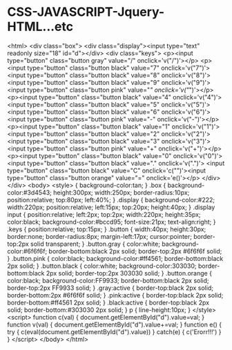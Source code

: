 # CSS-JAVASCRIPT-Jquery-HTML...etc
&lt;html> &lt;div class="box"> &lt;div class="display">&lt;input type="text" readonly size="18" id="d">&lt;/div> &lt;div class="keys">     &lt;p>&lt;input type="button" class="button gray"   value="/" onclick='v("/")'>&lt;/p>     &lt;p>&lt;input type="button" class="button black"       value="7" onclick='v("7")'>&lt;input type="button"       class="button black" value="8" onclick='v("8")'>     &lt;input type="button" class="button black" value="9"       onclick='v("9")'>&lt;input type="button"       class="button pink" value="*" onclick='v("*")'>&lt;/p>     &lt;p>&lt;input type="button" class="button black"       value="4" onclick='v("4")'>&lt;input type="button"       class="button black" value="5" onclick='v("5")'>     &lt;input type="button" class="button black" value="6"       onclick='v("6")'>&lt;input type="button"       class="button pink" value="-" onclick='v("-")'>&lt;/p>     &lt;p>&lt;input type="button" class="button black"       value="1" onclick='v("1")'>&lt;input type="button"       class="button black" value="2" onclick='v("2")'>     &lt;input type="button" class="button black" value="3"       onclick='v("3")'>&lt;input type="button"       class="button pink" value="+" onclick='v("+")'>&lt;/p>     &lt;p>&lt;input type="button" class="button black"       value="0" onclick='v("0")'>&lt;input type="button"       class="button black" value="." onclick='v(".")'>     &lt;input type="button" class="button black" value="C"       onclick='c("")'>&lt;input type="button"       class="button orange" value="=" onclick='e()'>&lt;/p> &lt;/div> &lt;/div>     &lt;body>         &lt;style> { background-color:tan; }  .box { background-color:#3d4543; height:300px; width:250px; border-radius:10px; position:relative; top:80px; left:40%; }  .display { background-color:#222; width:220px; position:relative; left:15px; top:20px; height:40px; } .display input { position:relative; left:2px; top:2px;     width:220px; height:35px; color:black; background-color:#bccd95; font-size:21px; text-align:right; }               .keys { position:relative; top:15px; } .button { width:40px; height:30px; border:none; border-radius:8px; margin-left:17px; cursor:pointer; border-top:2px solid transparent; } .button.gray { color:white; background-color:#6f6f6f; border-bottom:black 2px solid; border-top:2px #6f6f6f solid; } .button.pink {  color:black; background-color:#ff4561; border-bottom:black 2px solid; } .button.black { color:white; background-color:303030; border-bottom:black 2px solid; border-top:2px 303030 solid; } .button.orange { color:black; background-color:FF9933; border-bottom:black 2px solid; border-top:2px FF9933 solid; } .gray:active { border-top:black 2px solid; border-bottom:2px #6f6f6f solid; } .pink:active { border-top:black 2px solid; border-bottom:#ff4561 2px solid; } .black:active { border-top:black 2px solid; border-bottom:#303030 2px solid; }  p { line-height:10px; }                                   &lt;/style>         &lt;script>             function c(val) { document.getElementById("d").value=val; } function v(val) { document.getElementById("d").value+=val; } function e()  {  try  {    c(eval(document.getElementById("d").value))  }  catch(e)  {   c('Erorr!!!')  }  }           &lt;/script>     &lt;/body> &lt;/html>
